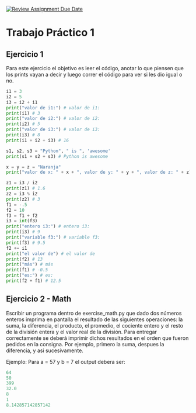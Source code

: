 [![Review Assignment Due Date](https://classroom.github.com/assets/deadline-readme-button-22041afd0340ce965d47ae6ef1cefeee28c7c493a6346c4f15d667ab976d596c.svg)](https://classroom.github.com/a/nYqVF7Kz)
# Trabajo Práctico 1

## Ejercicio 1

Para este ejercicio el objetivo es leer el código, anotar lo que piensen que los prints vayan a decir y luego correr el código para ver si les dio igual o no.

```python
i1 = 3
i2 = 5
i3 = i2 + i1
print("valor de i1:") # valor de i1:
print(i1) # 3
print("valor de i2:") # valor de i2:
print(i2) # 5
print("valor de i3:") # valor de i3:
print(i3) # 8
print(i1 + i2 + i3) # 16

s1, s2, s3 = "Python", " is ", 'awesome'
print(s1 + s2 + s3) # Python is awesome

x = y = z = "Naranja"
print("valor de x: " + x + ", valor de y: " + y + ", valor de z: " + z) # valor de x: Naranja, valor de y: Naranja, valor de z: Naranja

z1 = i3 / i2
print(z1) # 1.6
z2 = i3 % i2
print(z2) # 3
f1 = -.5
f2 = 10
f3 = f1 + f2
i3 = int(f3) 
print("entero i3:") # entero i3: 
print(i3) # 9 
print("variable f3:") # variable f3: 
print(f3) # 9.5
f2 += i1
print("el valor de") # el valor de
print(f2) # 13
print("más") # más
print(f1) # -0.5
print("es:") # es: 
print(f2 + f1) # 12.5

```

## Ejercicio 2 - Math

Escribir un programa dentro de exercise_math.py que dado dos números enteros imprima en pantalla el resultado de las siguientes operaciones: la suma, la diferencia, el producto, el promedio, el cociente entero y el resto de la división entera y el valor real de la división. Para entregar correctamente se deberá imprimir dichos resultados en el orden que fueron pedidos en la consigna. Por ejemplo, primero la suma, despues la diferencia, y asi sucesivamente.

Ejemplo: Para a = 57 y b = 7 el output debera ser:

```python
64
50
399
32.0
8
1
8.142857142857142
```


